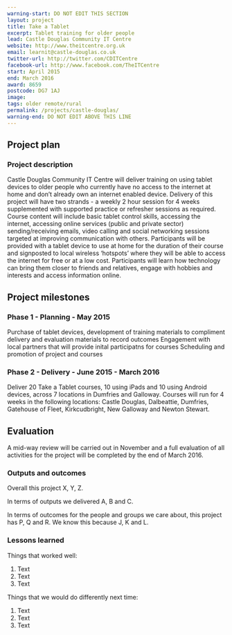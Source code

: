 ```yaml
---
warning-start: DO NOT EDIT THIS SECTION
layout: project
title: Take a Tablet
excerpt: Tablet training for older people
lead: Castle Douglas Community IT Centre
website: http://www.theitcentre.org.uk
email: learnit@castle-douglas.co.uk
twitter-url: http://twitter.com/CDITCentre
facebook-url: http://www.facebook.com/TheITCentre
start: April 2015
end: March 2016
award: 8659
postcode: DG7 1AJ
image:
tags: older remote/rural
permalink: /projects/castle-douglas/
warning-end: DO NOT EDIT ABOVE THIS LINE
---
```


## Project plan

### Project description

Castle Douglas Community IT Centre will deliver training on using tablet devices to older people who currently have no access to the internet at home and don’t already own an internet enabled device. Delivery of this project will have two strands - a weekly 2 hour session for 4 weeks supplemented with supported practice or refresher sessions as required. Course content will include basic tablet control skills, accessing the internet, accessing online services (public and private sector) sending/receiving emails, video calling and social networking sessions targeted at improving communication with others. Participants will be provided with a tablet device to use at home for the duration of their course and signposted to local wireless ‘hotspots’ where they will be able to access the internet for free or at a low cost. Participants will learn how technology can bring them closer to friends and relatives, engage with hobbies and interests and access information online.


## Project milestones

### Phase 1 - Planning - May 2015
Purchase of tablet devices, development of training materials to compliment delivery and evaluation materials to record outcomes
Engagement with local partners that will provide inital participatns for courses
Scheduling and promotion of project and courses

### Phase 2 - Delivery - June 2015 - March 2016
Deliver 20 Take a Tablet courses, 10 using iPads and 10 using Android devices, across 7 locations in Dumfries and Galloway. Courses will run for 4 weeks in the following locations: Castle Douglas, Dalbeattie, Dumfries, Gatehouse of Fleet, Kirkcudbright, New Galloway and Newton Stewart.  


## Evaluation

A mid-way review will be carried out in November and a full evaluation of all activities for the project will be completed by the end of March 2016.

### Outputs and outcomes

Overall this project X, Y, Z.

In terms of outputs we delivered A, B and C.

In terms of outcomes for the people and groups we care about, this project has P, Q and R. We know this because J, K and L.

### Lessons learned

Things that worked well:

1. Text
2. Text
3. Text

Things that we would do differently next time:

1. Text
2. Text
3. Text
